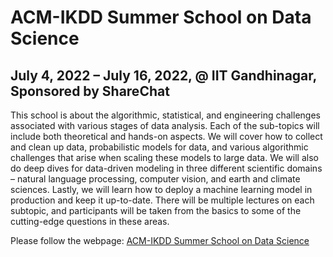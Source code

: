 # ACM-IKDD Summer School on Data Science

## July 4, 2022 – July 16, 2022, @ IIT Gandhinagar, Sponsored by ShareChat

This school is about the algorithmic, statistical, and engineering challenges associated with various stages of data analysis. Each of the sub-topics will include both theoretical and hands-on aspects. We will cover how to collect and clean up data, probabilistic models for data, and various algorithmic challenges that arise when scaling these models to large data. We will also do deep dives for data-driven modeling in three different scientific domains  – natural language processing, computer vision, and earth and climate sciences. Lastly, we will learn how to deploy a machine learning model in production and keep it up-to-date. There will be multiple lectures on each subtopic, and participants will be taken from the basics to some of the cutting-edge questions in these areas. 

Please follow the webpage: [ACM-IKDD Summer School on Data Science
](https://labs.iitgn.ac.in/datascience/summer-school/)
